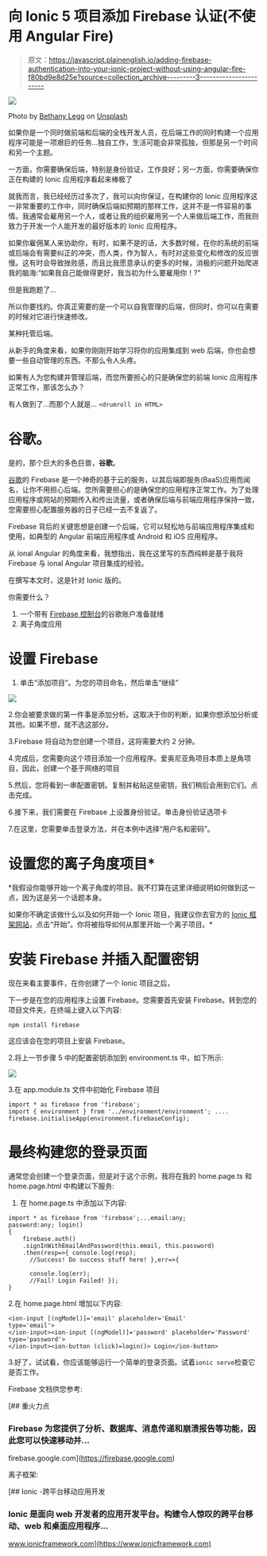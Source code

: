 # 向 Ionic 5 项目添加 Firebase 认证(不使用 Angular Fire)

> 原文：<https://javascript.plainenglish.io/adding-firebase-authentication-into-your-ionic-project-without-using-angular-fire-f80bd9e8d25e?source=collection_archive---------3----------------------->

![](img/11d3feaaf3f3b0a2054969d2d2148988.png)

Photo by [Bethany Legg](https://unsplash.com/@bkotynski?utm_source=unsplash&utm_medium=referral&utm_content=creditCopyText) on [Unsplash](https://unsplash.com/s/photos/lonely-work?utm_source=unsplash&utm_medium=referral&utm_content=creditCopyText)

如果你是一个同时做前端和后端的全栈开发人员，在后端工作的同时构建一个应用程序可能是一项艰巨的任务…独自工作，生活可能会非常孤独，但那是另一个时间和另一个主题。

一方面，你需要确保后端，特别是身份验证，工作良好；另一方面，你需要确保你正在构建的 Ionic 应用程序看起来棒极了

就我而言，我已经经历过多次了，我可以向你保证，在构建你的 Ionic 应用程序这一非常重要的工作中，同时确保后端如预期的那样工作，这并不是一件容易的事情。我通常会雇用另一个人，或者让我的组织雇用另一个人来做后端工作，而我则致力于开发一个人能开发的最好版本的 Ionic 应用程序。

如果你雇佣某人来协助你，有时，如果不是的话，大多数时候，在你的系统的前端或后端会有需要纠正的冲突，而人类，作为智人，有时对这些变化和修改的反应很慢。这有时会导致挫败感，而且比我愿意承认的更多的时候，消极的问题开始爬进我的脑海:“如果我自己能做得更好，我当初为什么要雇用你！?"

但是我跑题了…

所以你要找的。你真正需要的是一个可以自我管理的后端，但同时，你可以在需要的时候对它进行快速修改。

某种托管后端。

从新手的角度来看，如果你刚刚开始学习将你的应用集成到 web 后端，你也会想要一些自动管理的东西。不那么令人头疼。

如果有人为您构建并管理后端，而您所要担心的只是确保您的前端 Ionic 应用程序正常工作，那该怎么办？

有人做到了…而那个人就是… `<drumroll in HTML>`

# 谷歌。

是的，那个巨大的多色巨兽，**谷歌**。

[谷歌](https://firebase.google.com)的 Firebase 是一个神奇的基于云的服务，以其后端即服务(BaaS)应用而闻名，让你不用担心后端。您所需要担心的是确保您的应用程序正常工作。为了处理应用程序或网站的预期传入和传出流量，或者确保后端与前端应用程序保持一致，您需要担心配置服务器的日子已经一去不复返了。

Firebase 背后的关键思想是创建一个后端，它可以轻松地与前端应用程序集成和使用，如典型的 Angular 前端应用程序或 Android 和 iOS 应用程序。

从 ional Angular 的角度来看，我想指出，我在这里写的东西纯粹是基于我将 Firebase 与 ional Angular 项目集成的经验。

在撰写本文时，这是针对 Ionic 版的。

你需要什么？

1.  一个带有 [Firebase 控制台](https://console.firebase.google.com)的谷歌账户准备就绪
2.  离子角度应用

# 设置 Firebase

1.  单击“添加项目”。为您的项目命名，然后单击“继续”

![](img/be9c2e6deb73a1f246161b78de5118e4.png)

2.你会被要求做的第一件事是添加分析。这取决于你的判断，如果你想添加分析或其他。如果不想，就不选这部分。

3.Firebase 将自动为您创建一个项目，这将需要大约 2 分钟。

4.完成后，您需要向这个项目添加一个应用程序。爱奥尼亚角项目本质上是角项目，因此，创建一个基于网络的项目

5.然后，您将看到一串配置密钥。复制并粘贴这些密钥，我们稍后会用到它们。点击完成。

6.接下来，我们需要在 Firebase 上设置身份验证。单击身份验证选项卡

7.在这里，您需要单击登录方法，并在本例中选择“用户名和密码”。

# 设置您的离子角度项目*

*我假设你能够开始一个离子角度的项目。我不打算在这里详细说明如何做到这一点，因为这是另一个话题本身。

如果你不确定该做什么以及如何开始一个 Ionic 项目，我建议你去官方的 [Ionic 框架网站](https://www.ionicframework.com)，点击“开始”。你将被指导如何从那里开始一个离子项目。*

# **安装 Firebase 并插入配置密钥**

现在来看主要事件，在你创建了一个 Ionic 项目之后，

下一步是在您的应用程序上设置 Firebase。您需要首先安装 Firebase。转到您的项目文件夹，在终端上键入以下内容:

```
npm install firebase
```

这应该会在您的项目上安装 Firebase。

2.将上一节步骤 5 中的配置密钥添加到 environment.ts 中，如下所示:

![](img/c25c3902a350a16210c44035a34c94e6.png)

3.在 app.module.ts 文件中初始化 Firebase 项目

```
import * as firebase from 'firebase';
import { environment } from '../environment/environment'; .... firebase.initialiseApp(environment.firebaseConfig);
```

# **最终构建您的登录页面**

通常您会创建一个登录页面，但是对于这个示例，我将在我的 home.page.ts 和 home.page.html 中构建以下服务:

1.  在 home.page.ts 中添加以下内容:

```
import * as firebase from 'firebase';...email:any;
password:any; login()
{  
    firebase.auth()
    .signInWithEmailAndPassword(this.email, this.password)
    .then(resp=>{ console.log(resp);      
      //Success! Do success stuff here! },err=>{

      console.log(err);
      //Fail! Login Failed! });
}
```

2.在 home.page.html 增加以下内容:

```
<ion-input [(ngModel)]='email' placeholder='Email'
type='email'>
</ion-input><ion-input [(ngModel)]='password' placeholder='Password' type='password'>
</ion-input><ion-button (click)=login()> Login</ion-button>
```

3.好了，试试看，你应该能够运行一个简单的登录页面。试着`ionic serve`检查它是否工作。

Firebase 文档供您参考:

[](https://firebase.google.com) [## 重火力点

### Firebase 为您提供了分析、数据库、消息传递和崩溃报告等功能，因此您可以快速移动并…

firebase.google.com](https://firebase.google.com) 

离子框架:

[](https://www.ionicframework.com) [## Ionic -跨平台移动应用开发

### Ionic 是面向 web 开发者的应用开发平台。构建令人惊叹的跨平台移动、web 和桌面应用程序…

www.ionicframework.com](https://www.ionicframework.com)